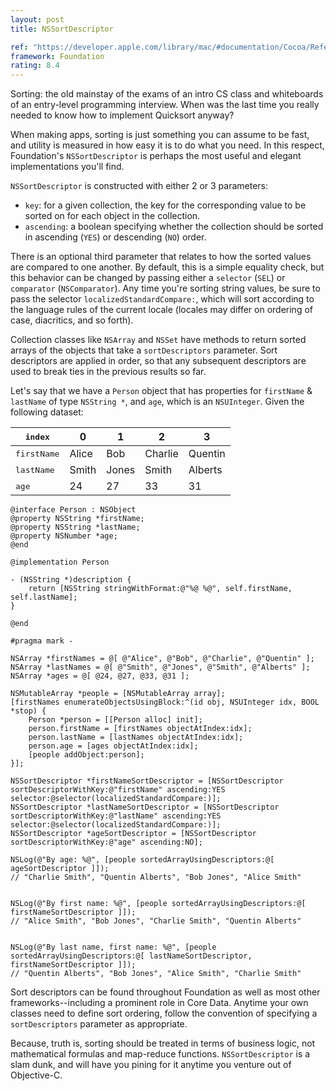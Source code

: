 ```yaml
---
layout: post
title: NSSortDescriptor

ref: "https://developer.apple.com/library/mac/#documentation/Cocoa/Reference/Foundation/Classes/NSSortDescriptor_Class/Reference/Reference.html"
framework: Foundation
rating: 8.4
---
```


Sorting: the old mainstay of the exams of an intro CS class and whiteboards of an entry-level programming interview. When was the last time you really needed to know how to implement Quicksort anyway? 

When making apps, sorting is just something you can assume to be fast, and utility is measured in how easy it is to do what you need. In this respect, Foundation's `NSSortDescriptor` is perhaps the most useful and elegant implementations you'll find.

`NSSortDescriptor` is constructed with either 2 or 3 parameters:

- `key`: for a given collection, the key for the corresponding value to be sorted on for each object in the collection.
- `ascending`: a boolean specifying whether the collection should be sorted in ascending (`YES`) or descending (`NO`) order.

There is an optional third parameter that relates to how the sorted values are compared to one another. By default, this is a simple equality check, but this behavior can be changed by passing either a `selector` (`SEL`) or `comparator` (`NSComparator`). Any time you're sorting string values, be sure to pass the selector `localizedStandardCompare:`, which will sort according to the language rules of the current locale (locales may differ on ordering of case, diacritics, and so forth).

Collection classes like `NSArray` and `NSSet` have methods to return sorted arrays of the objects that take a `sortDescriptors` parameter. Sort descriptors are applied in order, so that any subsequent descriptors are used to break ties in the previous results so far.

Let's say that we have a `Person` object that has properties for `firstName` & `lastName` of type `NSString *`, and `age`, which is an `NSUInteger`. Given the following dataset:

<table>
  <thead>
    <tr>
      <th><tt>index</tt></th>
      <th>0</th>
      <th>1</th>
      <th>2</th>
      <th>3</th>
    </tr>
  </thead>
  <tbody>
    <tr>
      <td><tt>firstName</tt></td>
      <td>Alice</td>
      <td>Bob</td>
      <td>Charlie</td>
      <td>Quentin</td>
    </tr>
    <tr>
      <td><tt>lastName</tt></td>
      <td>Smith</td>
      <td>Jones</td>
      <td>Smith</td>
      <td>Alberts</td>
    </tr>
    <tr>
      <td><tt>age</tt></td>
      <td>24</td>
      <td>27</td>
      <td>33</td>
      <td>31</td>
    </tr>
  </tbody>
</table>

    @interface Person : NSObject
    @property NSString *firstName;
    @property NSString *lastName;
    @property NSNumber *age;
    @end

    @implementation Person

    - (NSString *)description {
        return [NSString stringWithFormat:@"%@ %@", self.firstName, self.lastName];
    }

    @end

    #pragma mark -

    NSArray *firstNames = @[ @"Alice", @"Bob", @"Charlie", @"Quentin" ];
    NSArray *lastNames = @[ @"Smith", @"Jones", @"Smith", @"Alberts" ];
    NSArray *ages = @[ @24, @27, @33, @31 ];

    NSMutableArray *people = [NSMutableArray array];
    [firstNames enumerateObjectsUsingBlock:^(id obj, NSUInteger idx, BOOL *stop) {
        Person *person = [[Person alloc] init];
        person.firstName = [firstNames objectAtIndex:idx];
        person.lastName = [lastNames objectAtIndex:idx];
        person.age = [ages objectAtIndex:idx];
        [people addObject:person];
    }];

    NSSortDescriptor *firstNameSortDescriptor = [NSSortDescriptor sortDescriptorWithKey:@"firstName" ascending:YES selector:@selector(localizedStandardCompare:)];
    NSSortDescriptor *lastNameSortDescriptor = [NSSortDescriptor sortDescriptorWithKey:@"lastName" ascending:YES selector:@selector(localizedStandardCompare:)];
    NSSortDescriptor *ageSortDescriptor = [NSSortDescriptor sortDescriptorWithKey:@"age" ascending:NO];

    NSLog(@"By age: %@", [people sortedArrayUsingDescriptors:@[ ageSortDescriptor ]]);
    // "Charlie Smith", "Quentin Alberts", "Bob Jones", "Alice Smith"


    NSLog(@"By first name: %@", [people sortedArrayUsingDescriptors:@[ firstNameSortDescriptor ]]);
    // "Alice Smith", "Bob Jones", "Charlie Smith", "Quentin Alberts"


    NSLog(@"By last name, first name: %@", [people sortedArrayUsingDescriptors:@[ lastNameSortDescriptor, firstNameSortDescriptor ]]);
    // "Quentin Alberts", "Bob Jones", "Alice Smith", "Charlie Smith"

Sort descriptors can be found throughout Foundation as well as most other frameworks--including a prominent role in Core Data. Anytime your own classes need to define sort ordering, follow the convention of specifying a `sortDescriptors` parameter as appropriate.

Because, truth is, sorting should be treated in terms of business logic, not mathematical formulas and map-reduce functions. `NSSortDescriptor` is a slam dunk, and will have you pining for it anytime you venture out of Objective-C.
